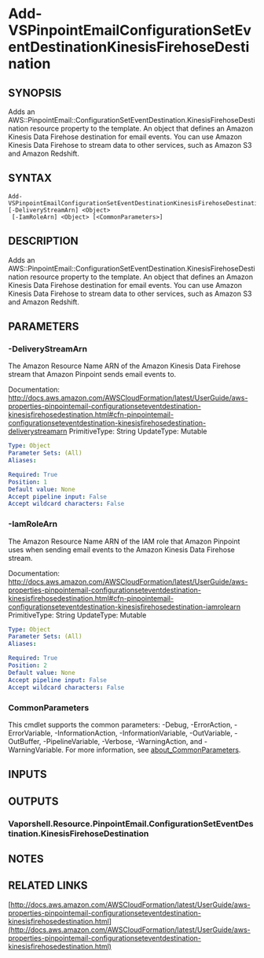# Add-VSPinpointEmailConfigurationSetEventDestinationKinesisFirehoseDestination

## SYNOPSIS
Adds an AWS::PinpointEmail::ConfigurationSetEventDestination.KinesisFirehoseDestination resource property to the template.
An object that defines an Amazon Kinesis Data Firehose destination for email events.
You can use Amazon Kinesis Data Firehose to stream data to other services, such as Amazon S3 and Amazon Redshift.

## SYNTAX

```
Add-VSPinpointEmailConfigurationSetEventDestinationKinesisFirehoseDestination [-DeliveryStreamArn] <Object>
 [-IamRoleArn] <Object> [<CommonParameters>]
```

## DESCRIPTION
Adds an AWS::PinpointEmail::ConfigurationSetEventDestination.KinesisFirehoseDestination resource property to the template.
An object that defines an Amazon Kinesis Data Firehose destination for email events.
You can use Amazon Kinesis Data Firehose to stream data to other services, such as Amazon S3 and Amazon Redshift.

## PARAMETERS

### -DeliveryStreamArn
The Amazon Resource Name ARN of the Amazon Kinesis Data Firehose stream that Amazon Pinpoint sends email events to.

Documentation: http://docs.aws.amazon.com/AWSCloudFormation/latest/UserGuide/aws-properties-pinpointemail-configurationseteventdestination-kinesisfirehosedestination.html#cfn-pinpointemail-configurationseteventdestination-kinesisfirehosedestination-deliverystreamarn
PrimitiveType: String
UpdateType: Mutable

```yaml
Type: Object
Parameter Sets: (All)
Aliases:

Required: True
Position: 1
Default value: None
Accept pipeline input: False
Accept wildcard characters: False
```

### -IamRoleArn
The Amazon Resource Name ARN of the IAM role that Amazon Pinpoint uses when sending email events to the Amazon Kinesis Data Firehose stream.

Documentation: http://docs.aws.amazon.com/AWSCloudFormation/latest/UserGuide/aws-properties-pinpointemail-configurationseteventdestination-kinesisfirehosedestination.html#cfn-pinpointemail-configurationseteventdestination-kinesisfirehosedestination-iamrolearn
PrimitiveType: String
UpdateType: Mutable

```yaml
Type: Object
Parameter Sets: (All)
Aliases:

Required: True
Position: 2
Default value: None
Accept pipeline input: False
Accept wildcard characters: False
```

### CommonParameters
This cmdlet supports the common parameters: -Debug, -ErrorAction, -ErrorVariable, -InformationAction, -InformationVariable, -OutVariable, -OutBuffer, -PipelineVariable, -Verbose, -WarningAction, and -WarningVariable. For more information, see [about_CommonParameters](http://go.microsoft.com/fwlink/?LinkID=113216).

## INPUTS

## OUTPUTS

### Vaporshell.Resource.PinpointEmail.ConfigurationSetEventDestination.KinesisFirehoseDestination
## NOTES

## RELATED LINKS

[http://docs.aws.amazon.com/AWSCloudFormation/latest/UserGuide/aws-properties-pinpointemail-configurationseteventdestination-kinesisfirehosedestination.html](http://docs.aws.amazon.com/AWSCloudFormation/latest/UserGuide/aws-properties-pinpointemail-configurationseteventdestination-kinesisfirehosedestination.html)

